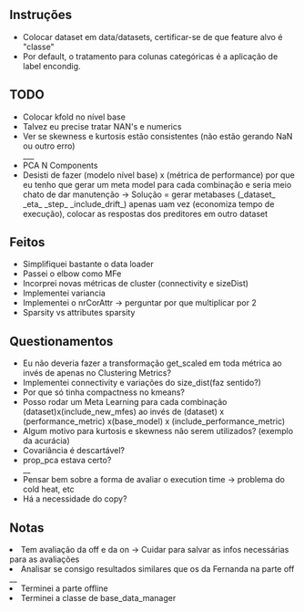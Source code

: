 ## Instruções
 <ul>
    <li>Colocar dataset em data/datasets, certificar-se de que feature alvo é "classe"</li>
    <li> Por default, o tratamento para colunas categóricas é a aplicação de label encondig.</li>
 </ul> 

## TODO
<ul>
   <li>Colocar kfold no nível base</li>
   <li>Talvez eu precise tratar NAN's e numerics</li>
   <li>Ver se skewness e kurtosis estão consistentes (não estão gerando NaN ou outro erro)</li>
   ___
   <li>PCA N Components</li>
   <li>Desisti de fazer (modelo nível base) x (métrica de performance) por que eu tenho que gerar um meta model para cada combinação e seria meio chato de dar manutenção -> Solução = gerar metabases (_dataset_ _eta_ _step_ _include_drift_) apenas uam vez (economiza tempo de execução), colocar as respostas dos preditores em outro dataset</li>
</ul>


## Feitos
<ul>
   <li>Simplifiquei bastante o data loader</li>
   <li>Passei o elbow como MFe</li>
   <li>Incorprei novas métricas de cluster (connectivity e sizeDist)</li>
   <li>Implementei variancia</li>
   <li>Implementei o nrCorAttr -> perguntar por que multiplicar por 2</li>
   <li>Sparsity vs attributes sparsity</li>
</ul>


## Questionamentos 
<ul>
   <li>Eu não deveria fazer a transformação get_scaled em toda métrica ao invés de apenas no Clustering Metrics?</li>
   <li>Implementei connectivity e  variações do size_dist(faz sentido?)</li>
   <li>Por que só tinha compactness no kmeans?</li>
   <li>Posso rodar um Meta Learning para cada combinação (dataset)x(include_new_mfes) ao invés de (dataset) x (performance_metric) x(base_model) x (include_performance_metric)
   </li>
   <li>Algum motivo para kurtosis e skewness não serem utilizados? (exemplo da acurácia)</li>
   <li>Covariância é descartável?</li>
   <li>prop_pca estava certo?</li>
   __
   <li>Pensar bem sobre a forma de avaliar o execution time -> problema do cold heat, etc</li>   
   <li>Há a necessidade do copy?</li>   
</ul>

## Notas
<li> Tem avaliação da off e da on -> Cuidar para salvar as infos necessárias para as avaliações</li>
<li> Analisar se consigo resultados similares que os da Fernanda na parte off</li>
__
<li>Terminei a parte offline</li>
<li>Terminei a classe de base_data_manager</li>